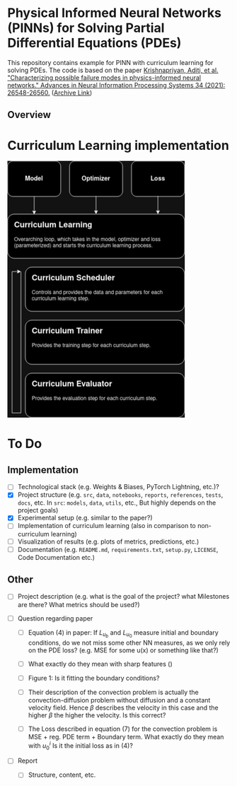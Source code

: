 # Physical Informed Neural Networks (PINNs) for Solving Partial Differential Equations (PDEs)

This repository contains example for PINN with curriculum learning for solving PDEs. The code is based on the paper [Krishnapriyan, Aditi, et al. "Characterizing possible failure modes in physics-informed neural networks." Advances in Neural Information Processing Systems 34 (2021): 26548-26560.](https://proceedings.neurips.cc/paper/2021/file/df438e5206f31600e6ae4af72f2725f1-Paper.pdf) ([Archive Link](https://arxiv.org/abs/2109.01050))

## Overview

# Curriculum Learning implementation

![curriculum_learning](docs/img/curriculum_loop.drawio.png)

# To Do

## Implementation

- [ ] Technological stack (e.g. Weights & Biases, PyTorch Lightning, etc.)?
- [x] Project structure (e.g. `src`, `data`, `notebooks`, `reports`, `references`, `tests`, `docs`, etc. In `src`: `models`, `data`, `utils`, etc., But highly depends on the project goals)
- [x] Experimental setup (e.g. similar to the paper?)
- [ ] Implementation of curriculum learning (also in comparison to non-curriculum learning)
- [ ] Visualization of results (e.g. plots of metrics, predictions, etc.)
- [ ] Documentation (e.g. `README.md`, `requirements.txt`, `setup.py`, `LICENSE`, Code Documentation etc.)

## Other

- [ ] Project description (e.g. what is the goal of the project? what Milestones are there? What metrics should be used?)

- [ ] Question regarding paper
  - [ ] Equation (4) in paper: If $L_{u_b}$ and $L_{u_0}$ measure initial and boundary conditions, do we not miss some other NN measures, as we only rely on the PDE loss? (e.g. MSE for some u(x) or something like that?)
  - [ ] What exactly do they mean with sharp features ()
  - [ ] Figure 1: Is it fitting the boundary conditions? 
  - [ ] Their description of the convection problem is actually the convection-diffusion problem without diffusion and a constant velocity field. Hence $\beta$ describes the velocity in this case and the higher $\beta$ the higher the velocity. Is this correct?
  - [ ] The Loss described in equation (7) for the convection problem is MSE + reg. PDE term + Boundary term. What exactly do they mean with $u^i_0$ Is it the initial loss as in (4)?


- [ ] Report
  - [ ] Structure, content, etc. 
